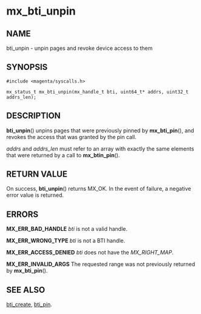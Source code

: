 # mx_bti_unpin

## NAME

bti_unpin - unpin pages and revoke device access to them

## SYNOPSIS

```
#include <magenta/syscalls.h>

mx_status_t mx_bti_unpin(mx_handle_t bti, uint64_t* addrs, uint32_t addrs_len);
```

## DESCRIPTION

**bti_unpin**() unpins pages that were previously pinned by **mx_bti_pin**(),
and revokes the access that was granted by the pin call.

*addrs* and *addrs_len* must refer to an array with exactly the same elements
that were returned by a call to **mx_btin_pin**().

## RETURN VALUE

On success, **bti_unpin**() returns MX_OK.
In the event of failure, a negative error value is returned.

## ERRORS

**MX_ERR_BAD_HANDLE**  *bti* is not a valid handle.

**MX_ERR_WRONG_TYPE**  *bti* is not a BTI handle.

**MX_ERR_ACCESS_DENIED** *bti* does not have the *MX_RIGHT_MAP*.

**MX_ERR_INVALID_ARGS**  The requested range was not previously returned by
**mx_bti_pin**().

## SEE ALSO

[bti_create](bti_create.md),
[bti_pin](bti_pin.md).
